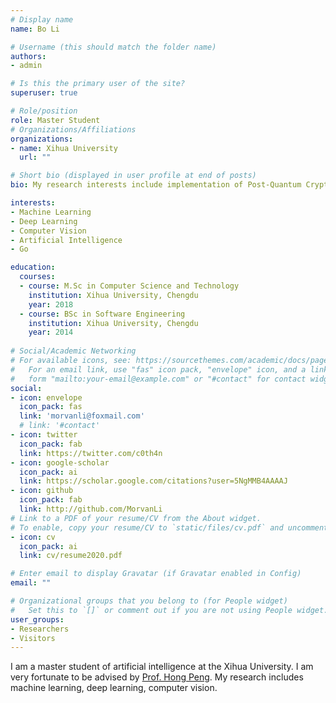 ```yaml
---
# Display name
name: Bo Li

# Username (this should match the folder name)
authors:
- admin

# Is this the primary user of the site?
superuser: true

# Role/position
role: Master Student
# Organizations/Affiliations
organizations:
- name: Xihua University
  url: ""

# Short bio (displayed in user profile at end of posts)
bio: My research interests include implementation of Post-Quantum Cryptography using High Level Synthesis in FPGA and NEON instruction in ARM platform, beside, sometimes I play CTFs, Crypto and Reverse Engineering are my favorite categories.

interests:
- Machine Learning
- Deep Learning
- Computer Vision
- Artificial Intelligence
- Go

education:
  courses:
  - course: M.Sc in Computer Science and Technology
    institution: Xihua University, Chengdu
    year: 2018
  - course: BSc in Software Engineering
    institution: Xihua University, Chengdu
    year: 2014
  
# Social/Academic Networking
# For available icons, see: https://sourcethemes.com/academic/docs/page-builder/#icons
#   For an email link, use "fas" icon pack, "envelope" icon, and a link in the
#   form "mailto:your-email@example.com" or "#contact" for contact widget.
social:
- icon: envelope
  icon_pack: fas
  link: 'morvanli@foxmail.com'  
  # link: '#contact'
- icon: twitter
  icon_pack: fab
  link: https://twitter.com/c0th4n
- icon: google-scholar
  icon_pack: ai
  link: https://scholar.google.com/citations?user=5NgMMB4AAAAJ
- icon: github
  icon_pack: fab
  link: http://github.com/MorvanLi
# Link to a PDF of your resume/CV from the About widget.
# To enable, copy your resume/CV to `static/files/cv.pdf` and uncomment the lines below.
- icon: cv
  icon_pack: ai
  link: cv/resume2020.pdf

# Enter email to display Gravatar (if Gravatar enabled in Config)
email: ""

# Organizational groups that you belong to (for People widget)
#   Set this to `[]` or comment out if you are not using People widget.
user_groups:
- Researchers
- Visitors
---
```


I am a master student of artificial intelligence at the Xihua University. I am very fortunate to be advised by [Prof. Hong Peng](http://202.115.144.153/jsj/ph/list.psp). My research includes machine learning, deep learning, computer vision. 
